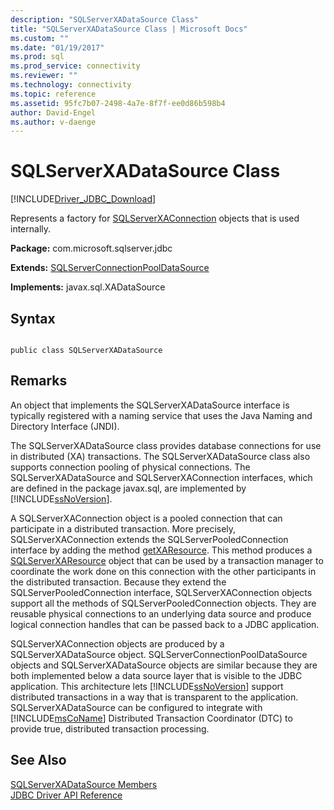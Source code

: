 ```yaml
---
description: "SQLServerXADataSource Class"
title: "SQLServerXADataSource Class | Microsoft Docs"
ms.custom: ""
ms.date: "01/19/2017"
ms.prod: sql
ms.prod_service: connectivity
ms.reviewer: ""
ms.technology: connectivity
ms.topic: reference
ms.assetid: 95fc7b07-2498-4a7e-8f7f-ee0d86b598b4
author: David-Engel
ms.author: v-daenge
---
```

# SQLServerXADataSource Class
[!INCLUDE[Driver_JDBC_Download](../../../includes/driver_jdbc_download.md)]

  Represents a factory for [SQLServerXAConnection](../../../connect/jdbc/reference/sqlserverxaconnection-class.md) objects that is used internally.  
  
 **Package:** com.microsoft.sqlserver.jdbc  
  
 **Extends:** [SQLServerConnectionPoolDataSource](../../../connect/jdbc/reference/sqlserverconnectionpooldatasource-class.md)  
  
 **Implements:** javax.sql.XADataSource  
  
## Syntax  
  
```  
  
public class SQLServerXADataSource  
```  
  
## Remarks  
 An object that implements the SQLServerXADataSource interface is typically registered with a naming service that uses the Java Naming and Directory Interface (JNDI).  
  
 The SQLServerXADataSource class provides database connections for use in distributed (XA) transactions. The SQLServerXADataSource class also supports connection pooling of physical connections. The SQLServerXADataSource and SQLServerXAConnection interfaces, which are defined in the package javax.sql, are implemented by [!INCLUDE[ssNoVersion](../../../includes/ssnoversion-md.md)].  
  
 A SQLServerXAConnection object is a pooled connection that can participate in a distributed transaction. More precisely, SQLServerXAConnection extends the SQLServerPooledConnection interface by adding the method [getXAResource](../../../connect/jdbc/reference/getxaresource-method-sqlserverxaconnection.md). This method produces a [SQLServerXAResource](../../../connect/jdbc/reference/sqlserverxaresource-class.md) object that can be used by a transaction manager to coordinate the work done on this connection with the other participants in the distributed transaction. Because they extend the SQLServerPooledConnection interface, SQLServerXAConnection objects support all the methods of SQLServerPooledConnection objects. They are reusable physical connections to an underlying data source and produce logical connection handles that can be passed back to a JDBC application.  
  
 SQLServerXAConnection objects are produced by a SQLServerXADataSource object. SQLServerConnectionPoolDataSource objects and SQLServerXADataSource objects are similar because they are both implemented below a data source layer that is visible to the JDBC application. This architecture lets [!INCLUDE[ssNoVersion](../../../includes/ssnoversion-md.md)] support distributed transactions in a way that is transparent to the application. SQLServerXADataSource can be configured to integrate with [!INCLUDE[msCoName](../../../includes/msconame_md.md)] Distributed Transaction Coordinator (DTC) to provide true, distributed transaction processing.  
  
## See Also  
 [SQLServerXADataSource Members](../../../connect/jdbc/reference/sqlserverxadatasource-members.md)   
 [JDBC Driver API Reference](../../../connect/jdbc/reference/jdbc-driver-api-reference.md)  
  
  
